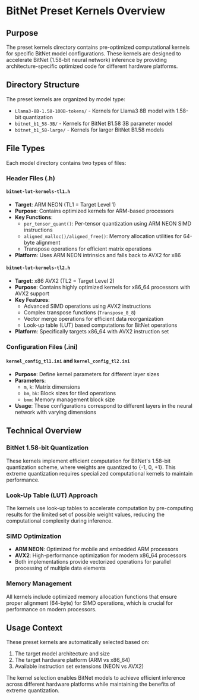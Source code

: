 # BitNet Preset Kernels Overview

## Purpose

The preset kernels directory contains pre-optimized computational kernels for specific BitNet model configurations. These kernels are designed to accelerate BitNet (1.58-bit neural network) inference by providing architecture-specific optimized code for different hardware platforms.

## Directory Structure

The preset kernels are organized by model type:
- `Llama3-8B-1.58-100B-tokens/` - Kernels for Llama3 8B model with 1.58-bit quantization
- `bitnet_b1_58-3B/` - Kernels for BitNet B1.58 3B parameter model
- `bitnet_b1_58-large/` - Kernels for larger BitNet B1.58 models

## File Types

Each model directory contains two types of files:

### Header Files (.h)

#### `bitnet-lut-kernels-tl1.h`
- **Target**: ARM NEON (TL1 = Target Level 1)
- **Purpose**: Contains optimized kernels for ARM-based processors
- **Key Functions**:
  - `per_tensor_quant()`: Per-tensor quantization using ARM NEON SIMD instructions
  - `aligned_malloc()/aligned_free()`: Memory allocation utilities for 64-byte alignment
  - Transpose operations for efficient matrix operations
- **Platform**: Uses ARM NEON intrinsics and falls back to AVX2 for x86

#### `bitnet-lut-kernels-tl2.h`
- **Target**: x86 AVX2 (TL2 = Target Level 2)
- **Purpose**: Contains highly optimized kernels for x86_64 processors with AVX2 support
- **Key Features**:
  - Advanced SIMD operations using AVX2 instructions
  - Complex transpose functions (`Transpose_8_8`)
  - Vector merge operations for efficient data reorganization
  - Look-up table (LUT) based computations for BitNet operations
- **Platform**: Specifically targets x86_64 with AVX2 instruction set

### Configuration Files (.ini)

#### `kernel_config_tl1.ini` and `kernel_config_tl2.ini`
- **Purpose**: Define kernel parameters for different layer sizes
- **Parameters**:
  - `m`, `k`: Matrix dimensions
  - `bm`, `bk`: Block sizes for tiled operations
  - `bmm`: Memory management block size
- **Usage**: These configurations correspond to different layers in the neural network with varying dimensions

## Technical Overview

### BitNet 1.58-bit Quantization
These kernels implement efficient computation for BitNet's 1.58-bit quantization scheme, where weights are quantized to {-1, 0, +1}. This extreme quantization requires specialized computational kernels to maintain performance.

### Look-Up Table (LUT) Approach
The kernels use look-up tables to accelerate computation by pre-computing results for the limited set of possible weight values, reducing the computational complexity during inference.

### SIMD Optimization
- **ARM NEON**: Optimized for mobile and embedded ARM processors
- **AVX2**: High-performance optimization for modern x86_64 processors
- Both implementations provide vectorized operations for parallel processing of multiple data elements

### Memory Management
All kernels include optimized memory allocation functions that ensure proper alignment (64-byte) for SIMD operations, which is crucial for performance on modern processors.

## Usage Context

These preset kernels are automatically selected based on:
1. The target model architecture and size
2. The target hardware platform (ARM vs x86_64)
3. Available instruction set extensions (NEON vs AVX2)

The kernel selection enables BitNet models to achieve efficient inference across different hardware platforms while maintaining the benefits of extreme quantization.